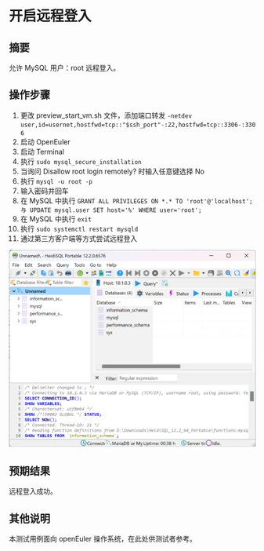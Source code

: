 # 开启远程登入

## 摘要

允许 MySQL 用户：root 远程登入。

## 操作步骤

1. 更改 preview_start_vm.sh 文件，添加端口转发 ```-netdev user,id=usernet,hostfwd=tcp::"$ssh_port"-:22,hostfwd=tcp::3306-:3306```
2. 启动 OpenEuler
3. 启动 Terminal
4. 执行 ```sudo mysql_secure_installation```
5. 当询问 Disallow root login remotely? 时输入任意键选择 No
6. 执行 ```mysql -u root -p```
7. 输入密码并回车
8. 在 MySQL 中执行 ```GRANT ALL PRIVILEGES ON *.* TO 'root'@'localhost'; 与 UPDATE mysql.user SET host='%' WHERE user='root';```
9. 在 MySQL 中执行 ```exit```
10. 执行 ```sudo systemctl restart mysqld```
11. 通过第三方客户端等方式尝试远程登入

![开启远程登入-1](./img/开启远程登入-1.png)

## 预期结果

远程登入成功。

## 其他说明

本测试用例面向 openEuler 操作系统，在此处供测试者参考。
